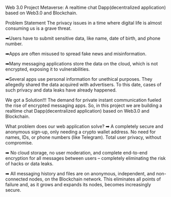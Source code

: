 Web 3.0
Project Metaverse: A realtime chat Dapp(decentralized application) based on Web3.0 and Blockchain.


Problem Statement
The privacy issues in a time where digital life is almost consuming us is a grave threat.

➡Users have to submit sensitive data, like name, date of birth, and phone number.

➡Apps are often misused to spread fake news and misinformation.

➡Many messaging applications store the data on the cloud, which is not encrypted, exposing it to vulnerabilities.

➡Several apps use personal information for unethical purposes. They allegedly shared the data acquired with advertisers. To this date, cases of such privacy and data leaks have already happened.

We got a Solution!!!
The demand for private instant communication fueled the rise of encrypted messaging apps. So, in this project we are building a realtime chat Dapp(decentralized application) based on Web3.0 and Blockchain.

What problem does our web application solve?
➡ A completely secure and anonymous sign-up, only needing a crypto wallet address. No need for names, IDs, or phone numbers (like Telegram). Total user privacy, without compromise.

➡ No cloud storage, no user moderation, and complete end-to-end encryption for all messages between users – completely eliminating the risk of hacks or data leaks.

➡ All messaging history and files are on anonymous, independent, and non-connected nodes, on the Blockchain network. This eliminates all points of failure and, as it grows and expands its nodes, becomes increasingly secure.
